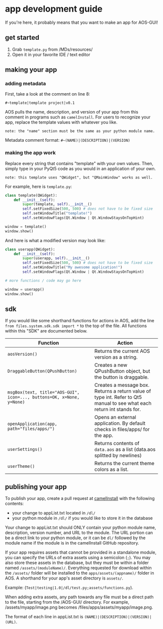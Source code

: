 # app development guide

If you're here, it probably means that you want to make an app for AOS-GUI!

## get started

1. Grab `template.py` from /MDs/resources/
2. Open it in your favorite IDE / text editor

## making your app

### adding metadata

First, take a look at the comment on line 8:

`#~template|template project|v0.1`

AOS pulls the name, description, and version of your app from this comment in programs such as `camelInstall`. For users to recognize your app, replace the template values with whatever you like. 

    note: the "name" section must be the same as your python module name.

Metadata comment format:
`#~(NAME)|(DESCRIPTION)|(VERSION)`

### making the app work

Replace every string that contains "template" with your own values. Then, simply type in your PyQt5 code as you would in an application of your own.

    note: this template uses "QWidget", but "QMainWindow" works as well.

For example, here is `template.py`:

```python
class template(QWidget):
    def __init__(self):
        super(template, self).__init__()
        self.setFixedSize(500, 500) # does not have to be fixed size
        self.setWindowTitle("template!")
        self.setWindowFlags(Qt.Window | Qt.WindowStaysOnTopHint)

window = template()
window.show()
```
And here is what a modified version may look like:
```python
class userapp(QWidget):
    def __init__(self):
        super(userapp, self).__init__()
        self.setFixedSize(500, 500) # does not have to be fixed size
        self.setWindowTitle("My awesome application!")
        self.setWindowFlags(Qt.Window | Qt.WindowStaysOnTopHint)

# more functions / code may go here

window = userapp()
window.show()
```

## sdk

If you would like some shorthand functions for actions in AOS, add the line `from files.system.sdk.sdk import *` to the top of the file. All functions within this "SDK" are documented below.

| Function | Action |
|----------|--------|
| `aosVersion()` | Returns the current AOS version as a string. |
| `DraggableButton(QPushButton)` | Creates a new QPushButton object, but the button is draggable. |
| `msgBox(text, title="AOS-GUI", icon=..., buttons=OK, x=None, y=None)` | Creates a message box. Returns a return value of type int. Refer to Qt5 manual to see what each return int stands for. |
| `openApplication(app, path="files/apps/")` | Opens an external application. By default checks in files/apps/ for the app.
| `userSettings()`| Returns contents of `data.aos` as a list (data.aos splitted by newlines) |
| `userTheme()` | Returns the current theme colors as a list. |

## publishing your app

To publish your app, create a pull request at [camelInstall](https://github.com/nanobot567/cInstall) with the following contents:

- your change to appList.txt located in `/dl/`
- your python module in `/dl/` if you would like to store it in the database

Your change to appList.txt should ONLY contain your python module name, description, version number, and URL to the module. The URL portion can be a direct link to your python module, or it can be `dl/` followed by the module name if the module is in the camelInstall GitHub repository.

If your app requires assets that cannot be provided in a standalone module, you can specify the URLs of extra assets using a semicolon (`;`). You may also store these assets in the database, but they must be within a folder named `/assets/(moduleName)/`. Everything requested for download within the `/assets/` folder will be installed to the `apps/assets/(appname)/` folder in AOS. A shorthand for your app's asset directory is `assets/`.

Example: (`Test|testing|1.0|/dl/test.py;assets/functions.py`).

When adding extra assets, any path towards any file must be a direct path to the file, starting from the /AOS-GUI/ directory. For example, /assets/myapp/image.png becomes /files/apps/assets/myapp/image.png.

The format of each line in appList.txt is `(NAME)|(DESCRIPTION)|(VERSION)|(URL)`.